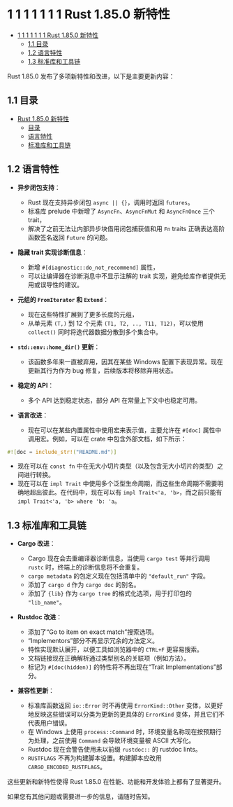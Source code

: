 # 1 1 1 1 1 1 1 Rust 1.85.0 新特性

<!-- TOC START -->
- [1 1 1 1 1 1 1 Rust 1.85.0 新特性](#1-1-1-1-1-1-1-rust-1850-新特性)
  - [1.1 目录](#目录)
  - [1.2 语言特性](#语言特性)
  - [1.3 标准库和工具链](#标准库和工具链)
<!-- TOC END -->














Rust 1.85.0 发布了多项新特性和改进，以下是主要更新内容：

## 1.1 目录

- [Rust 1.85.0 新特性](#rust-1850-新特性)
  - [目录](#目录)
  - [语言特性](#语言特性)
  - [标准库和工具链](#标准库和工具链)

## 1.2 语言特性

- **异步闭包支持**：
  - Rust 现在支持异步闭包 `async || {}`，调用时返回 `futures`。
  - 标准库 prelude 中新增了 `AsyncFn`、`AsyncFnMut` 和 `AsyncFnOnce` 三个 trait，
  - 解决了之前无法让内部异步块借用闭包捕获值和用 `Fn` traits 正确表达高阶函数签名返回 `Future` 的问题。

- **隐藏 trait 实现诊断信息**：
  - 新增 `#[diagnostic::do_not_recommend]` 属性，
  - 可以让编译器在诊断消息中不显示注解的 trait 实现，避免给库作者提供无用或误导性的建议。

- **元组的 `FromIterator` 和 `Extend`**：
  - 现在这些特性扩展到了更多长度的元组，
  - 从单元素 `(T,)` 到 12 个元素 `(T1, T2, .., T11, T12)`，可以使用 `collect()` 同时将迭代器数据分散到多个集合中。

- **`std::env::home_dir()` 更新**：
  - 该函数多年来一直被弃用，因其在某些 Windows 配置下表现异常。现在更新其行为作为 bug 修复，后续版本将移除弃用状态。

- **稳定的 API**：
  - 多个 API 达到稳定状态，部分 API 在常量上下文中也稳定可用。

- **语言改进**：
  - 现在可以在某些内置属性中使用宏来表示值，主要允许在 `#[doc]` 属性中调用宏。例如，可以在 crate 中包含外部文档，如下所示：

```rust
#![doc = include_str!("README.md")]
```

- 现在可以在 `const fn` 中在无大小切片类型（以及包含无大小切片的类型）之间进行转换。
- 现在可以在 `impl Trait` 中使用多个泛型生命周期，而这些生命周期不需要明确地超出彼此。在代码中，现在可以有 `impl Trait<'a, 'b>`，而之前只能有 `impl Trait<'a, 'b> where 'b: 'a`。

## 1.3 标准库和工具链

- **Cargo 改进**：
  - Cargo 现在会去重编译器诊断信息，当使用 `cargo test` 等并行调用 `rustc` 时，终端上的诊断信息将不会重复。
  - `cargo metadata` 的包定义现在包括清单中的 `"default_run"` 字段。
  - 添加了 `cargo d` 作为 `cargo doc` 的别名。
  - 添加了 `{lib}` 作为 `cargo tree` 的格式化选项，用于打印包的 `"lib_name"`。

- **Rustdoc 改进**：
  - 添加了“Go to item on exact match”搜索选项。
  - “Implementors”部分不再显示冗余的方法定义。
  - 特性实现默认展开，以便工具如浏览器中的 `CTRL+F` 更容易搜索。
  - 文档链接现在正确解析通过类型别名的关联项（例如方法）。
  - 标记为 `#[doc(hidden)]` 的特性将不再出现在“Trait Implementations”部分。

- **兼容性更新**：
  - 标准库函数返回 `io::Error` 时不再使用 `ErrorKind::Other` 变体，以更好地反映这些错误可以分类为更新的更具体的 `ErrorKind` 变体，并且它们不代表用户错误。
  - 在 Windows 上使用 `process::Command` 时，环境变量名称现在按预期行为处理，之前使用 `Command` 会导致环境变量被 ASCII 大写化。
  - Rustdoc 现在会警告使用未以前缀 `rustdoc::` 的 rustdoc lints。
  - `RUSTFLAGS` 不再为构建脚本设置。构建脚本应改用 `CARGO_ENCODED_RUSTFLAGS`。

这些更新和新特性使得 Rust 1.85.0 在性能、功能和开发体验上都有了显著提升。

如果您有其他问题或需要进一步的信息，请随时告知。
